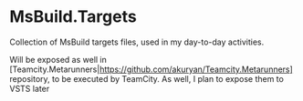# MsBuild.Targets
Collection of MsBuild targets files, used in my day-to-day activities.

Will be exposed as well in [Teamcity.Metarunners|https://github.com/akuryan/Teamcity.Metarunners] repository, to be executed by TeamCity. As well, I plan to expose them to VSTS later

